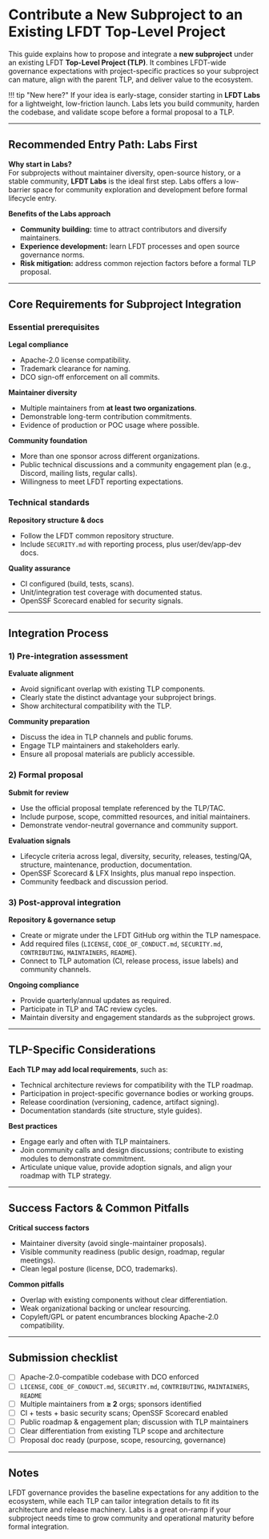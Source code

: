 [//]: # (SPDX-License-Identifier: CC-BY-4.0)

# Contribute a New Subproject to an Existing LFDT Top-Level Project

This guide explains how to propose and integrate a **new subproject** under an existing LFDT **Top-Level Project (TLP)**. It combines LFDT-wide governance expectations with project-specific practices so your subproject can mature, align with the parent TLP, and deliver value to the ecosystem.

!!! tip "New here?"
    If your idea is early-stage, consider starting in **LFDT Labs** for a lightweight, low-friction launch. Labs lets you build community, harden the codebase, and validate scope before a formal proposal to a TLP.

---

## Recommended Entry Path: **Labs First**

**Why start in Labs?**  
For subprojects without maintainer diversity, open-source history, or a stable community, **LFDT Labs** is the ideal first step. Labs offers a low-barrier space for community exploration and development before formal lifecycle entry.

**Benefits of the Labs approach**
- **Community building:** time to attract contributors and diversify maintainers.  
- **Experience development:** learn LFDT processes and open source governance norms.  
- **Risk mitigation:** address common rejection factors before a formal TLP proposal.

---

## Core Requirements for Subproject Integration

### Essential prerequisites

**Legal compliance**
- Apache-2.0 license compatibility.  
- Trademark clearance for naming.  
- DCO sign-off enforcement on all commits.

**Maintainer diversity**
- Multiple maintainers from **at least two organizations**.  
- Demonstrable long-term contribution commitments.  
- Evidence of production or POC usage where possible.

**Community foundation**
- More than one sponsor across different organizations.  
- Public technical discussions and a community engagement plan (e.g., Discord, mailing lists, regular calls).  
- Willingness to meet LFDT reporting expectations.

### Technical standards

**Repository structure & docs**
- Follow the LFDT common repository structure.  
- Include `SECURITY.md` with reporting process, plus user/dev/app-dev docs.  

**Quality assurance**
- CI configured (build, tests, scans).  
- Unit/integration test coverage with documented status.  
- OpenSSF Scorecard enabled for security signals.

---

## Integration Process

### 1) Pre-integration assessment

**Evaluate alignment**
- Avoid significant overlap with existing TLP components.  
- Clearly state the distinct advantage your subproject brings.  
- Show architectural compatibility with the TLP.

**Community preparation**
- Discuss the idea in TLP channels and public forums.  
- Engage TLP maintainers and stakeholders early.  
- Ensure all proposal materials are publicly accessible.

### 2) Formal proposal

**Submit for review**
- Use the official proposal template referenced by the TLP/TAC.  
- Include purpose, scope, committed resources, and initial maintainers.  
- Demonstrate vendor-neutral governance and community support.

**Evaluation signals**
- Lifecycle criteria across legal, diversity, security, releases, testing/QA, structure, maintenance, production, documentation.  
- OpenSSF Scorecard & LFX Insights, plus manual repo inspection.  
- Community feedback and discussion period.

### 3) Post-approval integration

**Repository & governance setup**
- Create or migrate under the LFDT GitHub org within the TLP namespace.  
- Add required files (`LICENSE`, `CODE_OF_CONDUCT.md`, `SECURITY.md`, `CONTRIBUTING`, `MAINTAINERS`, `README`).  
- Connect to TLP automation (CI, release process, issue labels) and community channels.

**Ongoing compliance**
- Provide quarterly/annual updates as required.  
- Participate in TLP and TAC review cycles.  
- Maintain diversity and engagement standards as the subproject grows.

---

## TLP-Specific Considerations

**Each TLP may add local requirements**, such as:
- Technical architecture reviews for compatibility with the TLP roadmap.  
- Participation in project-specific governance bodies or working groups.  
- Release coordination (versioning, cadence, artifact signing).  
- Documentation standards (site structure, style guides).

**Best practices**
- Engage early and often with TLP maintainers.  
- Join community calls and design discussions; contribute to existing modules to demonstrate commitment.  
- Articulate unique value, provide adoption signals, and align your roadmap with TLP strategy.

---

## Success Factors & Common Pitfalls

**Critical success factors**
- Maintainer diversity (avoid single-maintainer proposals).  
- Visible community readiness (public design, roadmap, regular meetings).  
- Clean legal posture (license, DCO, trademarks).

**Common pitfalls**
- Overlap with existing components without clear differentiation.  
- Weak organizational backing or unclear resourcing.  
- Copyleft/GPL or patent encumbrances blocking Apache-2.0 compatibility.

---

## Submission checklist

- [ ] Apache-2.0-compatible codebase with DCO enforced  
- [ ] `LICENSE`, `CODE_OF_CONDUCT.md`, `SECURITY.md`, `CONTRIBUTING`, `MAINTAINERS`, `README`  
- [ ] Multiple maintainers from **≥ 2** orgs; sponsors identified  
- [ ] CI + tests + basic security scans; OpenSSF Scorecard enabled  
- [ ] Public roadmap & engagement plan; discussion with TLP maintainers  
- [ ] Clear differentiation from existing TLP scope and architecture  
- [ ] Proposal doc ready (purpose, scope, resourcing, governance)

---

## Notes

LFDT governance provides the baseline expectations for any addition to the ecosystem, while each TLP can tailor integration details to fit its architecture and release machinery. Labs is a great on-ramp if your subproject needs time to grow community and operational maturity before formal integration.
